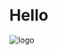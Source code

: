# Hello
![logo](https://intranet.univ-rennes2.fr/sites/default/files/resize/UHB/SERVICE-COMMUNICATION/logor2-noir-150x147.png)
